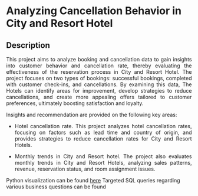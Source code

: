 <h1> Analyzing Cancellation Behavior in City and Resort Hotel </h1>

<h2>Description</h2>

<p align="justify"> This project aims to analyze booking and cancellation data to gain insights into customer behavior and cancellation rate, thereby evaluating the effectiveness of the reservation process in City and Resort Hotel.  The project  focuses on two types of bookings: successful bookings, completed with customer check-ins, and cancellations.  By examining this data, The Hotels can identify areas for improvement, develop strategies to reduce cancellations, and create more appealing offers tailored to customer preferences, ultimately boosting satisfaction and loyalty.</p>

Insights and recommendation are provided on the following key areas:
- <p align="justify"> Hotel cancellation rate. This project analyzes hotel cancellation rates, focusing on factors such as lead time and country of origin, and provides strategies to reduce cancellation rates for City and Resort Hotels.</p>
- <p align="justify"> Monthly trends in City and Resort hotel.  The project also evaluates monthly trends in City and Resort Hotels, analyzing sales patterns, revenue, reservation status, and room assignment issues.</p>

Python visualization can be found [here](https://github.com/Maira-Nurul/Analyzing-Cancellation-Behavior-in-City-and-Resort-Hotel/blob/main/City_and_Resort_Hotel.ipynb)
Targeted SQL queries regarding various business questions can be found 
